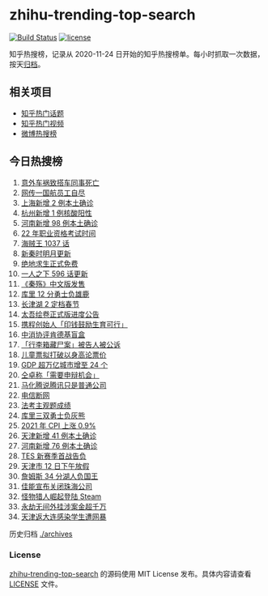 # zhihu-trending-top-search

[![Build Status](https://github.com/justjavac/zhihu-trending-top-search/workflows/ci/badge.svg?branch=main)](https://github.com/justjavac/zhihu-trending-top-search/actions)
[![license](https://img.shields.io/github/license/justjavac/zhihu-trending-top-search)](https://github.com/justjavac/zhihu-trending-top-search/blob/main/LICENSE)

知乎热搜榜，记录从 2020-11-24 日开始的知乎热搜榜单。每小时抓取一次数据，按天[归档](./archives)。

## 相关项目

- [知乎热门话题](https://github.com/justjavac/zhihu-trending-hot-questions)
- [知乎热门视频](https://github.com/justjavac/zhihu-trending-hot-video)
- [微博热搜榜](https://github.com/justjavac/weibo-trending-hot-search)

## 今日热搜榜

<!-- BEGIN -->
<!-- 最后更新时间 Fri Jan 14 2022 13:09:17 GMT+0800 (China Standard Time) -->

1. [意外车祸致搭车同事死亡](https://www.zhihu.com/search?q=搭车死亡)
1. [网传一国航员工自尽](https://www.zhihu.com/search?q=国航员工自尽)
1. [上海新增 2 例本土确诊](https://www.zhihu.com/search?q=上海疫情)
1. [杭州新增 1 例核酸阳性](https://www.zhihu.com/search?q=杭州疫情)
1. [河南新增 98 例本土确诊](https://www.zhihu.com/search?q=河南疫情)
1. [22 年职业资格考试时间](https://www.zhihu.com/search?q=职业资格考试时间)
1. [海贼王 1037 话](https://www.zhihu.com/search?q=海贼王)
1. [新秦时明月更新](https://www.zhihu.com/search?q=新秦时明月)
1. [绝地求生正式免费](https://www.zhihu.com/search?q=绝地求生)
1. [一人之下 596 话更新](https://www.zhihu.com/search?q=一人之下)
1. [《秦殇》中文版发售](https://www.zhihu.com/search?q=秦殇)
1. [库里 12 分勇士负雄鹿](https://www.zhihu.com/search?q=勇士)
1. [长津湖 2 定档春节](https://www.zhihu.com/search?q=水门桥)
1. [太吾绘卷正式版进度公告](https://www.zhihu.com/search?q=太吾绘卷)
1. [携程创始人「印钱鼓励生育可行」](https://www.zhihu.com/search?q=携程创始人)
1. [中消协评肯德基盲盒](https://www.zhihu.com/search?q=肯德基盲盒)
1. [「行李箱藏尸案」被告人被公诉](https://www.zhihu.com/search?q=行李箱藏尸案)
1. [儿童票拟打破以身高论票价](https://www.zhihu.com/search?q=儿童票)
1. [GDP 超万亿城市增至 24 个](https://www.zhihu.com/search?q=GDP超万亿城市)
1. [仝卓称「需要申辩机会」](https://www.zhihu.com/search?q=仝卓)
1. [马化腾说腾讯只是普通公司](https://www.zhihu.com/search?q=马化腾)
1. [电信断网](https://www.zhihu.com/search?q=电信断网)
1. [法考主观题成绩](https://www.zhihu.com/search?q=法考主观题)
1. [库里三双勇士负灰熊](https://www.zhihu.com/search?q=勇士)
1. [2021 年 CPI 上涨 0.9%](https://www.zhihu.com/search?q=2021cpi)
1. [天津新增 41 例本土确诊](https://www.zhihu.com/search?q=天津疫情)
1. [河南新增 76 例本土确诊](https://www.zhihu.com/search?q=河南疫情)
1. [TES 新赛季首战告负](https://www.zhihu.com/search?q=tes)
1. [天津市 12 日下午放假](https://www.zhihu.com/search?q=天津放假)
1. [詹姆斯 34 分湖人负国王](https://www.zhihu.com/search?q=湖人)
1. [佳能宣布关闭珠海公司](https://www.zhihu.com/search?q=佳能)
1. [怪物猎人崛起登陆 Steam](https://www.zhihu.com/search?q=怪物猎人崛起)
1. [永劫无间外挂涉案金超千万](https://www.zhihu.com/search?q=永劫无间)
1. [天津返大连感染学生遭网暴](https://www.zhihu.com/search?q=感染学生被网暴)

<!-- END -->

历史归档 [./archives](./archives)

### License

[zhihu-trending-top-search](https://github.com/justjavac/zhihu-trending-top-search)
的源码使用 MIT License 发布。具体内容请查看 [LICENSE](./LICENSE) 文件。
